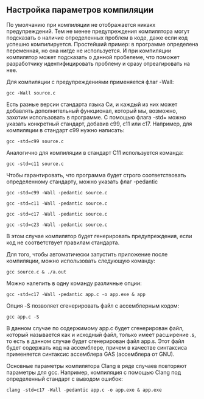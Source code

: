 ## Настройка параметров компиляции

По умолчанию при компиляции не отображается никакх предупреждений. Тем не менее предупреждения компилятора могут подсказать о наличие определенных проблем в коде, даже если код успешно компилируется. Простейший пример: в программе определена переменная, но она нигде не используется. И при компиляции компилятор может подсказать о данной пробелеме, что поможет разработчику идентифицировать проблему и сразу отреагировать на нее.

Для компиляции с предупреждениями применяется флаг -Wall:

```
gcc -Wall source.c
```

Есть разные версии стандарта языка Си, и каждый из них может добавлять дополнительный функционал, который мы, возможно, захотим использовать в программе. С помощью флага -std= можно указать конкретный стандарт, добавив c99, c11 или c17. Например, для компиляции в стандарт c99 нужно написать:

```
gcc -std=c99 source.c
```

Аналогично для компиляции в стандарт C11 используется команда:

```
gcc -std=c11 source.c
```

Чтобы гарантировать, что программа будет строго соответствовать определенному стандарту, можно указать флаг -pedantic

```
gcc -std=c99 -Wall -pedantic source.c

gcc -std=c11 -Wall -pedantic source.c

gcc -std=c17 -Wall -pedantic source.c

gcc -std=c23 -Wall -pedantic source.c
```

В этом случае компилятор будет генерировать предупреждения, если код не соответствует правилам стандарта.

Для того, чтобы автоматически запустить приложение после компиляции, можно использовать следующую команду:

```
gcc source.c & ./a.out
```

Можно налепить в одну команду различные опции:

```
gcc -std=c17 -Wall -pedantic app.c -o app.exe & app
```

Опция -S позволяет сгенерировать файл с ассемблерным кодом:

```
gcc app.c -S
```

В данном случае по содержимому app.c будет сгенерирован файл, который называется как и исходный файл, только имеет расширение .s, то есть в данном случае будет сгенерирован файл app.s. Этот файл будет содержать код на ассемблере, причем в качестве синтаксиса применяется синтаксис ассемблера GAS (ассемблера от GNU).

Основные параметры компилятора Clang в ряде случаев повторяют параметры для gcc. Например, компиляция с помощью Clang под определенный стандарт с выводом ошибок:

```
clang -std=c17 -Wall -pedantic app.c -o app.exe & app.exe
```

